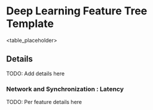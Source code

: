 # Deep Learning Feature Tree Template

<table_placeholder>

## Details
TODO: Add details here

### Network and Synchronization : Latency
TODO: Per feature details here